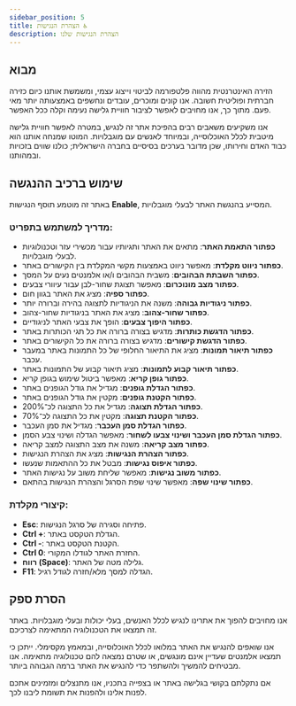 ```yaml
---
sidebar_position: 5
title: הצהרת הנגישות ♿️
description: הצהרת הנגישות שלנו
---
```


## מבוא
הזירה האינטרנטית מהווה פלטפורמה לביטוי וייצוג עצמי, ומשמשת אותנו כיום כזירה חברתית ופוליטית חשובה. אנו קונים ומוכרים, עובדים ונחשפים באמצעותה יותר מאי פעם. מתוך כך, אנו מחויבים לאפשר לציבור חוויית גלישה נעימה וקלה ככל האפשר.

אנו משקיעים משאבים רבים בהפיכת אתר זה לנגיש, במטרה לאפשר חוויית גלישה מיטבית לכלל האוכלוסייה, ובמיוחד לאנשים עם מוגבלויות. המוטו שמנחה אותנו הוא כבוד האדם וחירותו, שכן מדובר בערכים בסיסיים בחברה הישראלית; כולנו שווים בזכויות ובמהותנו.

## שימוש ברכיב ההנגשה
באתר זה מוטמע תוסף הנגישות **Enable**, המסייע בהנגשת האתר לבעלי מוגבלויות.

### מדריך למשתמש בתפריט:
- **כפתור התאמת האתר**: מתאים את האתר ותגיותיו עבור מכשירי עזר וטכנולוגיות לבעלי מוגבלויות.
- **כפתור ניווט מקלדת**: מאפשר ניווט באמצעות מקשי המקלדת בין הקישורים באתר.
- **כפתור השבתת הבהובים**: משבית הבהובים ו/או אלמנטים נעים על המסך.
- **כפתור מצב מונוכרום**: מאפשר תצוגת שחור-לבן עבור עיוורי צבעים.
- **כפתור ספיה**: מציג את האתר בגוון חום.
- **כפתור ניגודיות גבוהה**: משנה את הניגודיות לתצוגה בהירה וברורה יותר.
- **כפתור שחור-צהוב**: מציג את האתר בניגודיות שחור-צהוב.
- **כפתור היפוך צבעים**: הופך את צבעי האתר לניגודיים.
- **כפתור הדגשת כותרות**: מדגיש בצורה ברורה את כל תגי הכותרות באתר.
- **כפתור הדגשת קישורים**: מדגיש בצורה ברורה את כל הקישורים באתר.
- **כפתור תיאור תמונות**: מציג את התיאור החלופי של כל התמונות באתר במעבר עכבר.
- **כפתור תיאור קבוע לתמונות**: מציג תיאור קבוע של התמונות באתר.
- **כפתור גופן קריא**: מאפשר ביטול שימוש בגופן קריא.
- **כפתור הגדלת גופנים**: מגדיל את גודל הגופנים באתר.
- **כפתור הקטנת גופנים**: מקטין את גודל הגופנים באתר.
- **כפתור הגדלת תצוגה**: מגדיל את כל התצוגה לכ־200%.
- **כפתור הקטנת תצוגה**: מקטין את כל התצוגה לכ־70%.
- **כפתור הגדלת סמן העכבר**: מגדיל את סמן העכבר.
- **כפתור הגדלת סמן העכבר ושינוי צבעו לשחור**: מאפשר הגדלה ושינוי צבע הסמן.
- **כפתור מצב קריאה**: משנה את מצב התצוגה למצב קריאה.
- **כפתור הצהרת הנגישות**: מציג את הצהרת הנגישות.
- **כפתור איפוס נגישות**: מבטל את כל ההתאמות שנעשו.
- **כפתור משוב נגישות**: מאפשר שליחת משוב על נגישות האתר.
- **כפתור שינוי שפה**: מאפשר שינוי שפת הסרגל והצהרת הנגישות בהתאם.

### קיצורי מקלדת:
- **Esc**: פתיחה וסגירה של סרגל הנגישות.
- **Ctrl +**: הגדלת הטקסט באתר.
- **Ctrl -**: הקטנת הטקסט באתר.
- **Ctrl 0**: החזרת האתר לגודלו המקורי.
- **רווח (Space)**: גלילה מטה של האתר.
- **F11**: הגדלה למסך מלא/חזרה לגודל רגיל.

## הסרת ספק
אנו מחויבים להפוך את אתרינו לנגיש לכלל האנשים, בעלי יכולות ובעלי מוגבלויות. באתר זה תמצאו את הטכנולוגיה המתאימה לצרכיכם.

אנו שואפים להנגיש את האתר במלואו לכלל האוכלוסייה, ובמאמץ מקסימלי. ייתכן כי תמצאו אלמנטים שעדיין אינם מונגשים, או שטרם נמצאה להם טכנולוגיה מתאימה. אנו מבטיחים להמשיך ולהשתפר כדי להנגיש את האתר ברמה הגבוהה ביותר.

אם נתקלתם בקושי בגלישה באתר או בצפייה בתכניו, אנו מתנצלים ומזמינים אתכם לפנות אלינו ולהפנות את תשומת ליבנו לכך.
